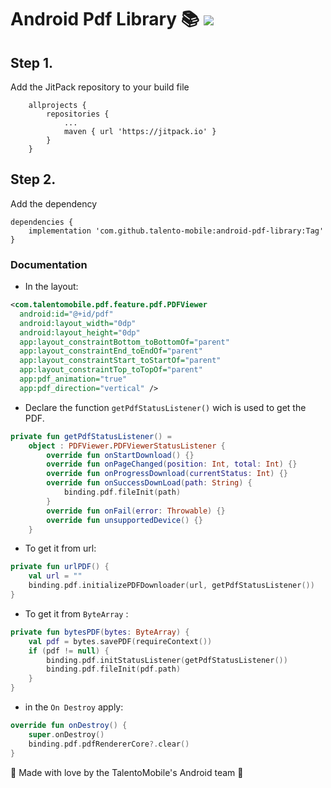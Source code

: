 
# Android Pdf Library 📚 [![](https://jitpack.io/v/talento-mobile/android-pdf-library.svg)](https://jitpack.io/#talento-mobile/android-pdf-library)
## Step 1.
Add the JitPack repository to your build file
``` Grooby
	allprojects {
		repositories {
			...
			maven { url 'https://jitpack.io' }
		}
	}
```
## Step 2.
Add the dependency
```Grooby
dependencies {
	implementation 'com.github.talento-mobile:android-pdf-library:Tag'
}
```
### Documentation
- In the layout:
```XML
<com.talentomobile.pdf.feature.pdf.PDFViewer  
  android:id="@+id/pdf"  
  android:layout_width="0dp"  
  android:layout_height="0dp"  
  app:layout_constraintBottom_toBottomOf="parent"  
  app:layout_constraintEnd_toEndOf="parent"  
  app:layout_constraintStart_toStartOf="parent"  
  app:layout_constraintTop_toTopOf="parent"  
  app:pdf_animation="true"  
  app:pdf_direction="vertical" />
```
- Declare the function `getPdfStatusListener()` wich is used to get the PDF.
```Kotlin
private fun getPdfStatusListener() =  
    object : PDFViewer.PDFViewerStatusListener {  
        override fun onStartDownload() {}  
        override fun onPageChanged(position: Int, total: Int) {}    
        override fun onProgressDownload(currentStatus: Int) {}  
        override fun onSuccessDownLoad(path: String) {  
	        binding.pdf.fileInit(path)  
        }  
        override fun onFail(error: Throwable) {}  
        override fun unsupportedDevice() {}  
    }
```
- To get it from url:
```Kotlin
private fun urlPDF() {
    val url = ""
    binding.pdf.initializePDFDownloader(url, getPdfStatusListener())
}
```
- To get it from `ByteArray` :
```Kotlin
private fun bytesPDF(bytes: ByteArray) {  
    val pdf = bytes.savePDF(requireContext())  
    if (pdf != null) {  
        binding.pdf.initStatusListener(getPdfStatusListener())  
        binding.pdf.fileInit(pdf.path)  
    }  
}
```
- in the `On Destroy` apply:
```Kotlin
override fun onDestroy() {  
    super.onDestroy()  
    binding.pdf.pdfRendererCore?.clear()  
}
```

💙 Made with love by the TalentoMobile's Android team 💙